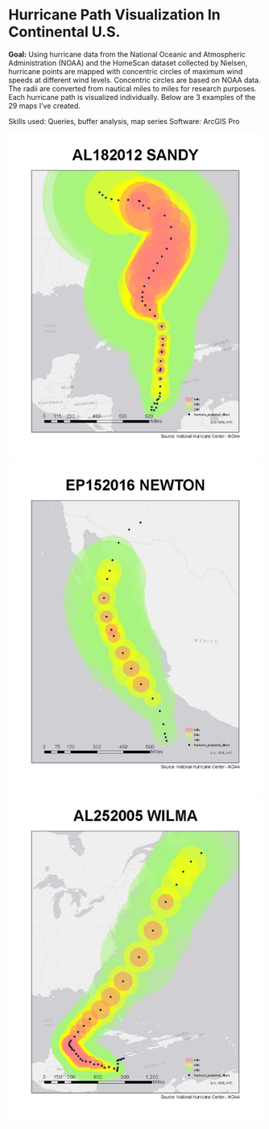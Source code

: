 # Hurricane Path Visualization In Continental U.S.

**Goal:** Using hurricane data from the National Oceanic and Atmospheric Administration (NOAA) and the HomeScan dataset collected by Nielsen, hurricane points are mapped with concentric circles of maximum wind speeds at different wind levels. Concentric circles are based on NOAA data. The radii are converted from nautical miles to miles for research purposes. Each hurricane path is visualized individually. Below are 3 examples of the 29 maps I’ve created. 

Skills used: Queries, buffer analysis, map series
Software: ArcGIS Pro

![Image of the path of Hurricane Sandy](/images/project-pages/hurricane/sandy.jpg)
![Image of the path of Hurricane Newton](/images/project-pages/hurricane/newton.jpg)
![Image of the path of Hurricane Wilma](/images/project-pages/hurricane/wilma.jpg)
